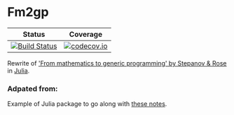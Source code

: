 # Fm2gp

| Status | Coverage |
| :----: | :----: |
| [![Build Status](https://travis-ci.org/kod-kristoff/Fm2gp.jl.svg?branch=master)](https://travis-ci.org/kod-kristoff/Fm2gp.jl) | [![codecov.io](http://codecov.io/github/kod-kristoff/Fm2gp.jl/coverage.svg?branch=master)](http://codecov.io/github/kod-kristoff/Fm2gp.jl?branch=master) |

Rewrite of ['From mathematics to generic programming' by Stepanov & Rose](https://www.fm2gp.com) in [Julia](https://julialang.org).


### Adpated from:
Example of Julia package to go along with [these notes](https://tlienart.github.io/pub/julia/dev-pkg2.html).
